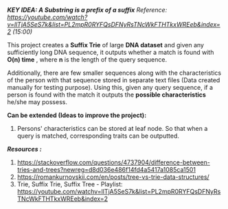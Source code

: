 **_KEY IDEA: A Substring is a prefix of a suffix_**
_Reference: https://youtube.com/watch?v=llTjA5SeS7k&list=PL2mpR0RYFQsDFNyRsTNcWkFTHTkxWREeb&index=2 (15:00)_

This project creates a **Suffix Trie** of large **DNA dataset** and given any sufficiently long DNA sequence, it outputs
whether a match is found with **O(n) time** , where **n** is the length of the query sequence.

Additionally, there are few smaller sequences along with the characteristics of the person with that sequence stored in separate
text files (Data created manually for testing purpose). Using this, given any query sequence, if a person is found with the match
it outputs the **possible characteristics** he/she may possess.

**Can be extended (Ideas to improve the project):**
1) Persons' characteristics can be stored at leaf node. So that when a query is matched, corresponding traits can be outputted.

**_Resources :_**
1) https://stackoverflow.com/questions/4737904/difference-between-tries-and-trees?newreg=d8d036e486f14fd4a5417a1085ca1501
2) https://romankurnovskii.com/en/posts/tree-vs-trie-data-structures/
3) Trie, Suffix Trie, Suffix Tree - Playlist:     
   https://youtube.com/watchv=llTjA5SeS7k&list=PL2mpR0RYFQsDFNyRsTNcWkFTHTkxWREeb&index=2
